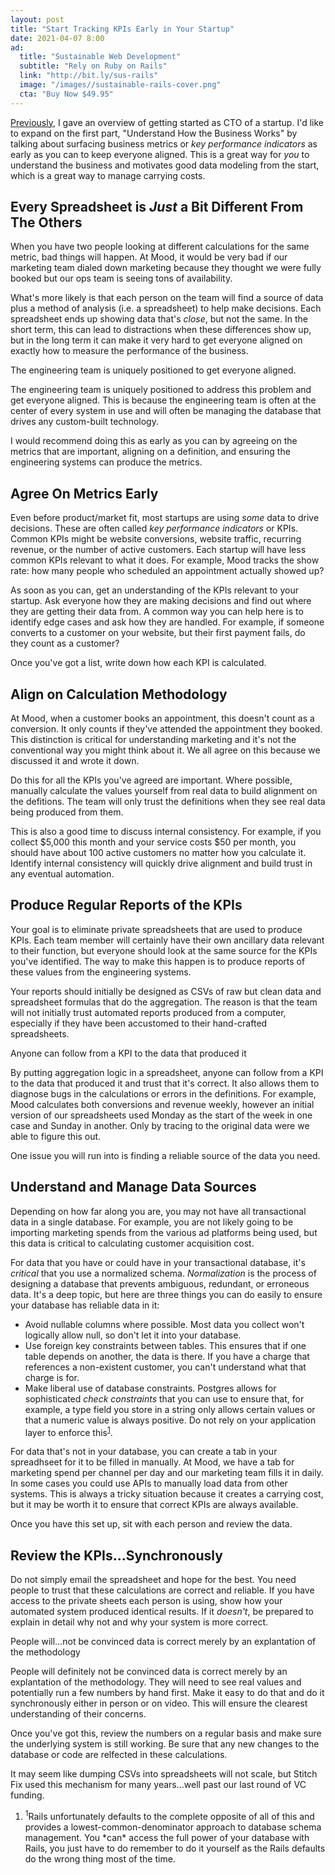 ```yaml
---
layout: post
title: "Start Tracking KPIs Early in Your Startup"
date: 2021-04-07 8:00
ad:
  title: "Sustainable Web Development"
  subtitle: "Rely on Ruby on Rails"
  link: "http://bit.ly/sus-rails"
  image: "/images//sustainable-rails-cover.png"
  cta: "Buy Now $49.95"
---
```


[Previously][startup-post], I gave an overview of getting started as CTO of a startup.  I'd like to expand on the first part, "Understand How the Business Works" by talking about surfacing business metrics or *key performance indicators* as early as you can to keep everyone aligned.  This is a great way for *you* to understand the business and motivates good data modeling from the start, which is a great way to manage carrying costs.

[startup-post]: https://naildrivin5.com/blog/2021/03/31/at-a-startup-write-as-little-software-as-you-can.html

<!-- more -->

## Every Spreadsheet is *Just* a Bit Different From The Others

When you have two people looking at different calculations for the same metric, bad things will happen. At Mood, it would be
very bad if our marketing team dialed down marketing because they thought we were fully booked but our ops team is seeing tons
of availability.

What's more likely is that each person on the team will find a source of data plus a method of analysis (i.e. a spreadsheet)
to help make decisions.  Each spreadsheet ends up showing data that's *close*, but not the same.  In the short term, this can lead to distractions when these differences show up, but in the long term it can make it very hard to get everyone aligned on
exactly how to measure the performance of the business.

<aside class="pullquote">
The engineering team is uniquely positioned to get everyone aligned.
</aside>

The engineering team is uniquely positioned to address this problem and get everyone aligned.  This is because the engineering
team is often at the center of every system in use and will often be managing the database that drives any custom-built
technology.

I would recommend doing this as early as you can by agreeing on the metrics that are important, aligning on a definition, and
ensuring the engineering systems can produce the metrics.

## Agree On Metrics Early

Even before product/market fit, most startups are using *some* data to drive decisions.  These are often called *key performance
indicators* or KPIs.  Common KPIs might be website conversions, website traffic, recurring revenue, or the number of active customers.  Each startup will have less common KPIs relevant to what it does. For example, Mood tracks the show rate: how many people who scheduled an appointment actually showed up?

As soon as you can, get an understanding of the KPIs relevant to your startup.  Ask everyone how they are making decisions and
find out where they are getting their data from.  A common way you can help here is to identify edge cases and ask how they are
handled.  For example, if someone converts to a customer on your website, but their first payment fails, do they count as a
customer?

Once you've got a list, write down how each KPI is calculated.

## Align on Calculation Methodology

At Mood, when a customer books an appointment, this doesn't count as a conversion.  It only counts if they've attended the
appointment they booked.  This distinction is critical for understanding marketing and it's not the conventional way you might
think about it.  We all agree on this because we discussed it and wrote it down.

<div data-ad></div>

Do this for all the KPIs you've agreed are important.  Where possible, manually calculate the values yourself from real data to
build alignment on the defitions.  The team will only trust the definitions when they see real data being produced from them.

This is also a good time to discuss internal consistency. For example, if you collect $5,000 this month and your service costs
$50 per month, you should have about 100 active customers no matter how you calculate it.  Identify internal consistency will
quickly drive alignment and build trust in any eventual automation.

## Produce Regular Reports of the KPIs

Your goal is to eliminate private spreadsheets that are used to produce KPIs.  Each team member will certainly have their own
ancillary data relevant to their function, but everyone should look at the same source for the KPIs you've identified.  The way
to make this happen is to produce reports of these values from the engineering systems.

Your reports should initially be designed as CSVs of raw but clean data and spreadsheet formulas that do the aggregation.  The
reason is that the team will not initially trust automated reports produced from a computer, especially if they have been
accustomed to their hand-crafted spreadsheets.

<aside class="pullquote">
Anyone can follow from a KPI to the data that produced it
</aside>

By putting aggregation logic in a spreadsheet, anyone can follow from a KPI to the data that produced it and trust that it's
correct.  It also allows them to diagnose bugs in the calculations or errors in the definitions.  For example, Mood calculates
both conversions and revenue weekly, however an initial version of our spreadsheets used Monday as the start of the week in one
case and Sunday in another.  Only by tracing to the original data were we able to figure this out.

One issue you will run into is finding a reliable source of the data you need.

## Understand and Manage Data Sources

Depending on how far along you are, you may not have all transactional data in a single database.  For example, you are not
likely going to be importing marketing spends from the various ad platforms being used, but this data is critical to
calculating customer acquisition cost.

For data that you have or could have in your transactional database, it's *critical* that you use a normalized schema.
*Normalization* is the process of designing a database that prevents ambiguous, redundant, or erroneous data. It's a deep topic,
  but here are three things you can do easily to ensure your database has reliable data in it:

* Avoid nullable columns where possible. Most data you collect won't logically allow null, so don't let it into your database.
* Use foreign key constraints between tables. This ensures that if one table depends on another, the data is there. If you have
a charge that references a non-existent customer, you can't understand what that charge is for.
* Make liberal use of database constraints. Postgres allows for sophisticated *check constraints* that you can use to ensure
that, for example, a type field you store in a string only allows certain values or that a numeric value is always positive.  Do
not rely on your application layer to enforce this<a name="back-1"></a><sup><a href="#1">1</a></sup>.

For data that's not in your database, you can create a tab in your spreadhseet for it to be filled in manually.  At Mood, we
have a tab for marketing spend per channel per day and our marketing team fills it in daily.  In some cases you could use APIs
to manually load data from other systems.  This is always a tricky situation because it creates a carrying cost, but it may be
worth it to ensure that correct KPIs are always available.

Once you have this set up, sit with each person and review the data.

## Review the KPIs…Synchronously

Do not simply email the spreadsheet and hope for the best.  You need people to trust that these calculations are correct and
reliable.  If you have access to the private sheets each person is using, show how your automated system produced identical
results.  If it *doesn't*, be prepared to explain in detail why not and why your system is more correct.

<aside class="pullquote">
People will…not be convinced data is correct merely by an explantation of the methodology
</aside>

People will definitely not be convinced data is correct merely by an explantation of the methodology. They will need to see real
values and potentially run a few numbers by hand first.  Make it easy to do that and do it synchronously either in person or on
video.  This will ensure the clearest understanding of their concerns.

Once you've got this, review the numbers on a regular basis and make sure the underlying system is still working.  Be sure that
any new changes to the database or code are relfected in these calculations.

It may seem like dumping CSVs into spreadsheets will not scale, but Stitch Fix used this mechanism for many years…well past
our last round of VC funding.



<footer class='footnotes'>
<ol>
<li>
<a name='1'></a>
<sup>1</sup>Rails unfortunately defaults to the complete opposite of all of this and provides a lowest-common-denominator
approach to database schema management.  You *can* access the full power of your database with Rails, you just have to do
remember to do it yourself as the Rails defaults do the wrong thing most of the time.
</li>
</ol></footer>
